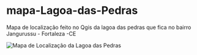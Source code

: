# mapa-Lagoa-das-Pedras
Mapa de localização feito no Qgis da lagoa das pedras que fica no bairro Jangurussu - Fortaleza -CE

![Mapa de Localização da Lagoa das Pedras](https://github.com/gabriel2gomes/mapa-Lagoa-das-Pedras/assets/139660562/b2c7a025-0178-4f39-aced-38b478c7fb19)

